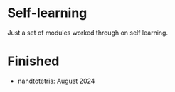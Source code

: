 # Self-learning

Just a set of modules worked through on self learning. 

# Finished

- nandtotetris: August 2024

